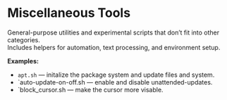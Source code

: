 # Miscellaneous Tools

General-purpose utilities and experimental scripts that don’t fit into other categories.  
Includes helpers for automation, text processing, and environment setup.

**Examples:**
- `apt.sh` — initalize the package system and update files and system.
- `auto-update-on-off.sh — enable and disable unattended-updates.
- `block_cursor.sh — make the cursor more visable.
